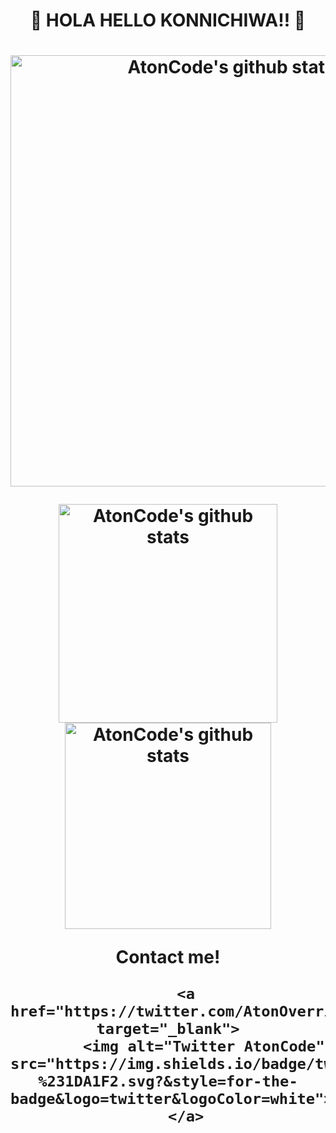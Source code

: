 <h1><p align="center">👋 HOLA HELLO KONNICHIWA!! 👋 </p><h1/>

<div align="center">
  <a href="https://arielrdavis.com">
    <img width="690px"alt="AtonCode's github stats" src="https://payload.cargocollective.com/1/12/412619/13754650/prt_400x400_1546963432_2x.jpg"/>
  </a>

</div>

<p><p/>
<p><p/>

<div align="center">
 
  <a href="https://github.com/AtonCode/AtonCode/">
    <img width="350px" alt="AtonCode's github stats" src="https://github-readme-stats.vercel.app/api/top-langs/?username=ATONCODE&langs_count=5&theme=react"/>
  </a>
  <a href="https://arielrdavis.com">
    <img width="330px" alt="AtonCode's github stats" src="https://payload.cargocollective.com/1/12/412619/13891280/prt_400x400_1560940425.gif"/>
  </a>


</div>

<p><p/>
<p><p/>

<div id="contact" align="center">
        
  <p>Contact me! <p/>
            
        <a href="https://twitter.com/AtonOverride" target="_blank">
            <img alt="Twitter AtonCode" src="https://img.shields.io/badge/twitter-%231DA1F2.svg?&style=for-the-badge&logo=twitter&logoColor=white">
        </a>
  </div>
